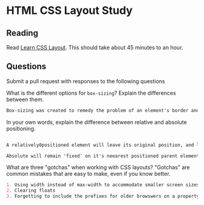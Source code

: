 # HTML CSS Layout Study

## Reading

Read [Learn CSS Layout](http://learnlayout.com). This should take about 45
 minutes to an hour.

## Questions

Submit a pull request with responses to the following questions

What is the different options for `box-sizing`? Explain the differences between
 them.

```md
Box-sizing was created to remedy the problem of an element's border and padding stretching out the element beyond its specified width. When you add box-sizing: border-box to an elementh this will prevent that padding and border from increasing the element's overall size, giving it the same look and as an element that didn't have any padding or border. It's best practice to include the -webkit and -moz prefixes on this property since its so new.

```

In your own words, explain the difference between relative and absolute
 positioning.

```md

A relatively0positioned element will leave its original position, and leave a gap behind if it's given additional positioning properties such as top or right. Other content will not fill this gap.

Absolute will remain 'fixed' on it's neearest positioned parent element, otherwise it will use the document body. There is no gap left behind with an abosolutely-positioned element.

```

What are three "gotchas" when working with CSS layouts? "Gotchas" are common
 mistakes that are easy to make, even if you know better.

```md
1. Using width instead of max-width to accommodate smaller screen sizes.
2. Clearing floats
3. Forgetting to include the prefixes for older browswers on a property or double checking to ensure that your code will work in older browsers, or if there's additional work involved to accommodate.
```
